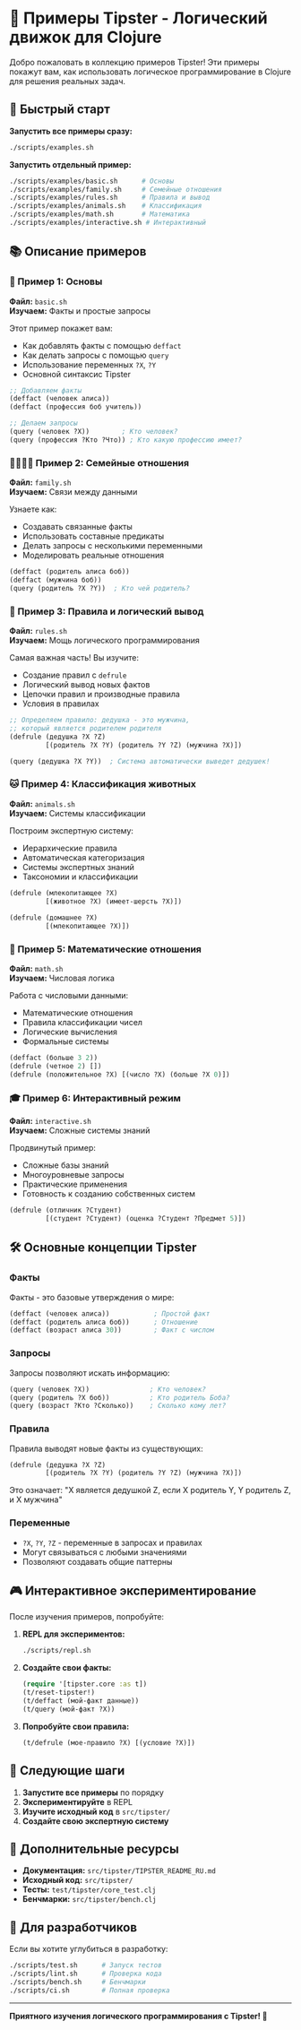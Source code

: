 # 🚀 Примеры Tipster - Логический движок для Clojure

Добро пожаловать в коллекцию примеров Tipster! Эти примеры покажут вам, как использовать логическое программирование в Clojure для решения реальных задач.

## 🎯 Быстрый старт

**Запустить все примеры сразу:**
```bash
./scripts/examples.sh
```

**Запустить отдельный пример:**
```bash
./scripts/examples/basic.sh      # Основы
./scripts/examples/family.sh     # Семейные отношения
./scripts/examples/rules.sh      # Правила и вывод
./scripts/examples/animals.sh    # Классификация
./scripts/examples/math.sh       # Математика
./scripts/examples/interactive.sh # Интерактивный
```

## 📚 Описание примеров

### 🔹 Пример 1: Основы
**Файл:** `basic.sh`  
**Изучаем:** Факты и простые запросы

Этот пример покажет вам:
- Как добавлять факты с помощью `deffact`
- Как делать запросы с помощью `query` 
- Использование переменных `?X`, `?Y`
- Основной синтаксис Tipster

```clojure
;; Добавляем факты
(deffact (человек алиса))
(deffact (профессия боб учитель))

;; Делаем запросы
(query (человек ?X))        ; Кто человек?
(query (профессия ?Кто ?Что)) ; Кто какую профессию имеет?
```

### 👨‍👩‍👧‍👦 Пример 2: Семейные отношения
**Файл:** `family.sh`  
**Изучаем:** Связи между данными

Узнаете как:
- Создавать связанные факты
- Использовать составные предикаты
- Делать запросы с несколькими переменными
- Моделировать реальные отношения

```clojure
(deffact (родитель алиса боб))
(deffact (мужчина боб))
(query (родитель ?X ?Y))  ; Кто чей родитель?
```

### 🧠 Пример 3: Правила и логический вывод
**Файл:** `rules.sh`  
**Изучаем:** Мощь логического программирования

Самая важная часть! Вы изучите:
- Создание правил с `defrule`
- Логический вывод новых фактов
- Цепочки правил и производные правила
- Условия в правилах

```clojure
;; Определяем правило: дедушка - это мужчина, 
;; который является родителем родителя
(defrule (дедушка ?X ?Z) 
         [(родитель ?X ?Y) (родитель ?Y ?Z) (мужчина ?X)])

(query (дедушка ?X ?Y))  ; Система автоматически выведет дедушек!
```

### 🐱 Пример 4: Классификация животных
**Файл:** `animals.sh`  
**Изучаем:** Системы классификации

Построим экспертную систему:
- Иерархические правила
- Автоматическая категоризация  
- Системы экспертных знаний
- Таксономии и классификации

```clojure
(defrule (млекопитающее ?X) 
         [(животное ?X) (имеет-шерсть ?X)])
         
(defrule (домашнее ?X) 
         [(млекопитающее ?X)])
```

### 🔢 Пример 5: Математические отношения
**Файл:** `math.sh`  
**Изучаем:** Числовая логика

Работа с числовыми данными:
- Математические отношения
- Правила классификации чисел
- Логические вычисления
- Формальные системы

```clojure
(deffact (больше 3 2))
(defrule (четное 2) [])
(defrule (положительное ?X) [(число ?X) (больше ?X 0)])
```

### 🎓 Пример 6: Интерактивный режим  
**Файл:** `interactive.sh`  
**Изучаем:** Сложные системы знаний

Продвинутый пример:
- Сложные базы знаний
- Многоуровневые запросы
- Практические применения
- Готовность к созданию собственных систем

```clojure
(defrule (отличник ?Студент) 
         [(студент ?Студент) (оценка ?Студент ?Предмет 5)])
```

## 🛠️ Основные концепции Tipster

### Факты
Факты - это базовые утверждения о мире:
```clojure
(deffact (человек алиса))           ; Простой факт
(deffact (родитель алиса боб))      ; Отношение
(deffact (возраст алиса 30))        ; Факт с числом
```

### Запросы
Запросы позволяют искать информацию:
```clojure
(query (человек ?X))               ; Кто человек?
(query (родитель ?X боб))          ; Кто родитель Боба?
(query (возраст ?Кто ?Сколько))    ; Сколько кому лет?
```

### Правила
Правила выводят новые факты из существующих:
```clojure
(defrule (дедушка ?X ?Z) 
         [(родитель ?X ?Y) (родитель ?Y ?Z) (мужчина ?X)])
```
Это означает: "X является дедушкой Z, если X родитель Y, Y родитель Z, и X мужчина"

### Переменные
- `?X`, `?Y`, `?Z` - переменные в запросах и правилах
- Могут связываться с любыми значениями
- Позволяют создавать общие паттерны

## 🎮 Интерактивное экспериментирование

После изучения примеров, попробуйте:

1. **REPL для экспериментов:**
   ```bash
   ./scripts/repl.sh
   ```

2. **Создайте свои факты:**
   ```clojure
   (require '[tipster.core :as t])
   (t/reset-tipster!)
   (t/deffact (мой-факт данные))
   (t/query (мой-факт ?X))
   ```

3. **Попробуйте свои правила:**
   ```clojure
   (t/defrule (мое-правило ?X) [(условие ?X)])
   ```

## 🚀 Следующие шаги

1. **Запустите все примеры** по порядку
2. **Экспериментируйте** в REPL
3. **Изучите исходный код** в `src/tipster/`
4. **Создайте свою экспертную систему**

## 📖 Дополнительные ресурсы

- **Документация:** `src/tipster/TIPSTER_README_RU.md`
- **Исходный код:** `src/tipster/`
- **Тесты:** `test/tipster/core_test.clj`
- **Бенчмарки:** `src/tipster/bench.clj`

## 🤝 Для разработчиков

Если вы хотите углубиться в разработку:

```bash
./scripts/test.sh      # Запуск тестов
./scripts/lint.sh      # Проверка кода
./scripts/bench.sh     # Бенчмарки
./scripts/ci.sh        # Полная проверка
```

---

**Приятного изучения логического программирования с Tipster! 🎉**
